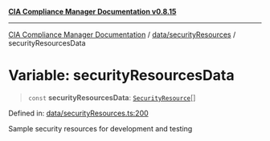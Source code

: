 [**CIA Compliance Manager Documentation v0.8.15**](../../../README.md)

***

[CIA Compliance Manager Documentation](../../../modules.md) / [data/securityResources](../README.md) / securityResourcesData

# Variable: securityResourcesData

> `const` **securityResourcesData**: [`SecurityResource`](../../../services/interfaces/SecurityResource.md)[]

Defined in: [data/securityResources.ts:200](https://github.com/Hack23/cia-compliance-manager/blob/50a3bb1fa64948444e36c06fee075b5043350db0/src/data/securityResources.ts#L200)

Sample security resources for development and testing
